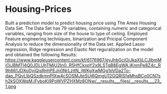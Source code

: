 # Housing-Prices
Built a prediction model to predict housing price using The Ames Housing Data Set.
The Data Set has 79 variables, containing numeric and categorical variables, ranging from size of the house to type of ceiling.
Employed Feature engineering techniques, binarization and Pricipal Component Analysis to reduce the dimensionality of the Data set.
Applied Lasso regression, Ridge regression and Elastic Net reguralization on the model and obtained the following Results:
https://www.kaggleusercontent.com/kf/6176967/eyJhbGciOiJkaXIiLCJlbmMiOiJBMTI4Q0JDLUhTMjU2In0..R5HfCkxpY2x9LSTqB8EgWA.iKnmPe8Z4c_R9h661JDXoDyiQjsRnhPEJn0NrLzjtN_jWKgXwMGg1pVDa2To-dap_PQvLIbQSzdkmnPlXw4cSOSMJteSUj6QmgU12GQRISfaMhsBCo0CN7sh2kSOXWqM.iFyboKi9PoWVPZHXMz8ONw/__results___files/__results___23_1.png
